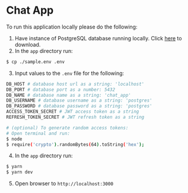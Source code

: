 # Chat App

To run this application locally please do the following:

1. Have instance of PostgreSQL database running locally. Click [here]('https://www.postgresql.org/download/') to download.
2. In the `app` directory run:
```bash
$ cp ./sample.env .env
```

3. Input values to the `.env` file for the following:
```bash
DB_HOST # database host url as a string: 'localhost'
DB_PORT # database port as a number: 5432
DB_NAME # database name as a string: 'chat_app'
DB_USERNAME # database username as a string: 'postgres'
DB_PASSWORD # database password as a string: 'postgres'
ACCESS_TOKEN_SECRET # JWT access token as a string
REFRESH_TOKEN_SECRET # JWT refresh token as a string

# (optional) To generate random access tokens:
# Open terminal and run:
$ node
$ require('crypto').randomBytes(64).toString('hex');
```
4. In the `app` directory run:
```bash
$ yarn
$ yarn dev
```
5. Open browser to `http://localhost:3000`
